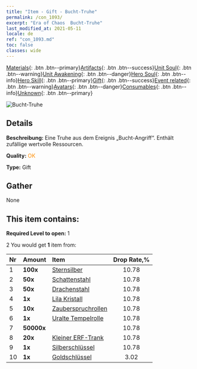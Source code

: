 ```yaml
---
title: "Item - Gift - Bucht-Truhe"
permalink: /con_1093/
excerpt: "Era of Chaos  Bucht-Truhe"
last_modified_at: 2021-05-11
locale: de
ref: "con_1093.md"
toc: false
classes: wide
---
```

 [Materials](/ItemsDE/){: .btn .btn--primary}[Artifacts](/ItemsDE/Artifacts/){: .btn .btn--success}[Unit Soul](/ItemsDE/UnitSoul/){: .btn .btn--warning}[Unit Awakening](/ItemsDE/UnitAwakening/){: .btn .btn--danger}[Hero Soul](/ItemsDE/HeroSoul/){: .btn .btn--info}[Hero Skill](/ItemsDE/HeroSkill/){: .btn .btn--primary}[Gift](/ItemsDE/Gift/){: .btn .btn--success}[Event related](/ItemsDE/Events/){: .btn .btn--warning}[Avatars](/ItemsDE/Avatars/){: .btn .btn--danger}[Consumables](/ItemsDE/Consumables/){: .btn .btn--info}[Unknown](/ItemsDE/Unknown/){: .btn .btn--primary}

 ![Bucht-Truhe](/images/t/i_690021.png)

## Details
 **Beschreibung:** Eine Truhe aus dem Ereignis „Bucht-Angriff“. Enthält zufällige wertvolle Ressourcen.

 **Quality:** <span style="color: #FF8C00">OK</span>

 **Type:** Gift

## Gather

  None

## This item contains:

 **Required Level to open:** 1

 2 You would get **1** item  from:

  | Nr | Amount |     Item    | Drop Rate,% |
  |:---|:-------|:------------|:---------:|
  | 1 |  **100x** | [Sternsilber](/ItemsDE/con_882/) | 10.78 | 
  | 2 |  **50x** | [Schattenstahl](/ItemsDE/con_881/) | 10.78 | 
  | 3 |  **50x** | [Drachenstahl](/ItemsDE/con_880/) | 10.78 | 
  | 4 |  **1x** | [Lila Kristall](/ItemsDE/con_720/) | 10.78 | 
  | 5 |  **10x** | [Zauberspruchrollen](/ItemsDE/con_694/) | 10.78 | 
  | 6 |  **1x** | [Uralte Tempelrolle](/ItemsDE/con_697/) | 10.78 | 
  | 7 |  **50000x** | <i class="fas fa-coins"/> | 10.78 | 
  | 8 |  **20x** | [Kleiner ERF-Trank](/ItemsDE/con_701/) | 10.78 | 
  | 9 |  **1x** | [Silberschlüssel](/ItemsDE/con_693/) | 10.78 | 
  | 10 |  **1x** | [Goldschlüssel](/ItemsDE/con_783/) | 3.02 | 
